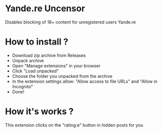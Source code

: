 # Yande.re Uncensor
Disables blocking of 18+ content for unregistered users Yande.re

# How to install ?
- Download zip archive from Releases
- Unpack archive  
- Open "Manage extensions" in your browser  
- Click "Load unpacked"
- Choose the folder you unpacked from the archive
- In the extension settings allow: "Allow access to file URLs" and "Allow in Incognito"
- Done!

# How it's works ?
This extension clicks on the "rating:e" button in hidden posts for you
